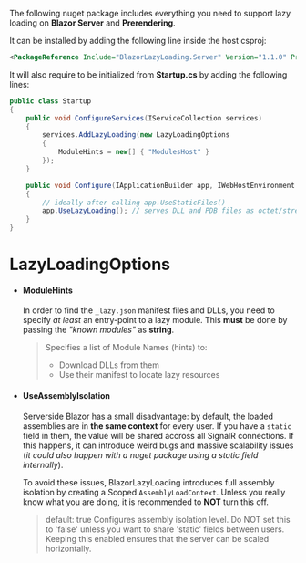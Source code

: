 The following nuget package includes everything you need to support lazy loading on **Blazor Server** and **Prerendering**.<br/>

It can be installed by adding the following line inside the host csproj:

```xml
<PackageReference Include="BlazorLazyLoading.Server" Version="1.1.0" PrivateAssets="all" />
```

It will also require to be initialized from **Startup.cs** by adding the following lines:<br/>

```cs
public class Startup
{
    public void ConfigureServices(IServiceCollection services)
    {
        services.AddLazyLoading(new LazyLoadingOptions
        {
            ModuleHints = new[] { "ModulesHost" }
        });
    }

    public void Configure(IApplicationBuilder app, IWebHostEnvironment env)
    {
        // ideally after calling app.UseStaticFiles()
        app.UseLazyLoading(); // serves DLL and PDB files as octet/stream
    }
}
```
# LazyLoadingOptions

* #### ModuleHints

  In order to find the `_lazy.json` manifest files and DLLs, you need to specify *at least* an entry-point to a lazy module. This **must** be done by passing the *"known modules"* as **string**.

  >Specifies a list of Module Names (hints) to:
  >- Download DLLs from them
  >- Use their manifest to locate lazy resources

* #### UseAssemblyIsolation

  Serverside Blazor has a small disadvantage: by default, the loaded assemblies are in **the same context** for every user. If you have a `static` field in them, the value will be shared accross all SignalR connections. If this happens, it can introduce weird bugs and massive scalability issues (*it could also happen with a nuget package using a static field internally*).

  To avoid these issues, BlazorLazyLoading introduces full assembly isolation by creating a Scoped `AssemblyLoadContext`. Unless you really know what you are doing, it is recommended to **NOT** turn this off.

  >default: true
  >Configures assembly isolation level. Do NOT set this to 'false' unless you want to share 'static' fields between users.<br />
  >Keeping this enabled ensures that the server can be scaled horizontally.<br />

